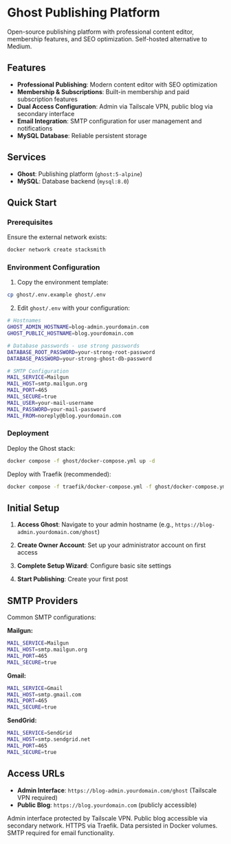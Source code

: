 # Ghost Publishing Platform

Open-source publishing platform with professional content editor, membership features, and SEO optimization. Self-hosted alternative to Medium.

## Features

- **Professional Publishing**: Modern content editor with SEO optimization
- **Membership & Subscriptions**: Built-in membership and paid subscription features
- **Dual Access Configuration**: Admin via Tailscale VPN, public blog via secondary interface
- **Email Integration**: SMTP configuration for user management and notifications
- **MySQL Database**: Reliable persistent storage

## Services

- **Ghost**: Publishing platform (`ghost:5-alpine`)
- **MySQL**: Database backend (`mysql:8.0`)

## Quick Start

### Prerequisites

Ensure the external network exists:
```bash
docker network create stacksmith
```

### Environment Configuration

1. Copy the environment template:
```bash
cp ghost/.env.example ghost/.env
```

2. Edit `ghost/.env` with your configuration:
```bash
# Hostnames
GHOST_ADMIN_HOSTNAME=blog-admin.yourdomain.com
GHOST_PUBLIC_HOSTNAME=blog.yourdomain.com

# Database passwords - use strong passwords
DATABASE_ROOT_PASSWORD=your-strong-root-password
DATABASE_PASSWORD=your-strong-ghost-db-password

# SMTP Configuration
MAIL_SERVICE=Mailgun
MAIL_HOST=smtp.mailgun.org
MAIL_PORT=465
MAIL_SECURE=true
MAIL_USER=your-mail-username
MAIL_PASSWORD=your-mail-password
MAIL_FROM=noreply@blog.yourdomain.com
```

### Deployment

Deploy the Ghost stack:
```bash
docker compose -f ghost/docker-compose.yml up -d
```

Deploy with Traefik (recommended):
```bash
docker compose -f traefik/docker-compose.yml -f ghost/docker-compose.yml up -d
```

## Initial Setup

1. **Access Ghost**: Navigate to your admin hostname (e.g., `https://blog-admin.yourdomain.com/ghost`)

2. **Create Owner Account**: Set up your administrator account on first access

3. **Complete Setup Wizard**: Configure basic site settings

4. **Start Publishing**: Create your first post

## SMTP Providers

Common SMTP configurations:

**Mailgun:**
```bash
MAIL_SERVICE=Mailgun
MAIL_HOST=smtp.mailgun.org
MAIL_PORT=465
MAIL_SECURE=true
```

**Gmail:**
```bash
MAIL_SERVICE=Gmail
MAIL_HOST=smtp.gmail.com
MAIL_PORT=465
MAIL_SECURE=true
```

**SendGrid:**
```bash
MAIL_SERVICE=SendGrid
MAIL_HOST=smtp.sendgrid.net
MAIL_PORT=465
MAIL_SECURE=true
```

## Access URLs

- **Admin Interface**: `https://blog-admin.yourdomain.com/ghost` (Tailscale VPN required)
- **Public Blog**: `https://blog.yourdomain.com` (publicly accessible)

Admin interface protected by Tailscale VPN. Public blog accessible via secondary network. HTTPS via Traefik. Data persisted in Docker volumes. SMTP required for email functionality.
